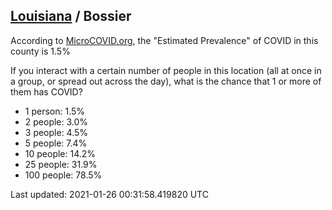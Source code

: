 
## [Louisiana](/united-states/louisiana) / Bossier

According to [MicroCOVID.org](http://microcovid.org),
the "Estimated Prevalence" of COVID in this county is 1.5%

If you interact with a certain number of people in this location
(all at once in a group, or spread out across the day), what is the chance that
1 or more of them has COVID?

- 1 person: 1.5%
- 2 people: 3.0%
- 3 people: 4.5%
- 5 people: 7.4%
- 10 people: 14.2%
- 25 people: 31.9%
- 100 people: 78.5%

Last updated: 2021-01-26 00:31:58.419820 UTC
